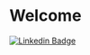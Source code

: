 # Welcome

[![Linkedin Badge](https://img.shields.io/badge/-LinkedIn-blue?style=flat-square&logo=Linkedin&logoColor=white&link=https://www.linkedin.com/in/patrick9as/)](https://www.linkedin.com/in/patrick9as/)
